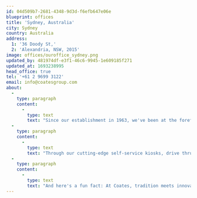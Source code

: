 ```yaml
---
id: 04d509b7-2681-4348-9d3d-f6efb647e06e
blueprint: offices
title: 'Sydney, Australia'
city: Sydney
country: Australia
address:
  1: '36 Doody St,'
  2: 'Alexandria, NSW, 2015'
image: offices/ouroffice_sydney.png
updated_by: 481974df-e3f1-46c6-9945-1e609185f271
updated_at: 1693238995
head_office: true
tel: '+61 2 9699 3122'
email: info@coatesgroup.com
about:
  -
    type: paragraph
    content:
      -
        type: text
        text: "Since our establishment in 1963, we've been at the forefront of revolutionising the way brands constantly look to elevate their customer experience. "
  -
    type: paragraph
    content:
      -
        type: text
        text: "Through our cutting-edge self-service kiosks, drive thru experience, and Switchboard™ CMS -  your customers’ ordering experience can be a breeze. You can also engage your customers through our indoor and outdoor digital menu boards that showcase your offerings in stunning detail. But that's not all – we pay homage to our roots with our traditional signage solutions that blend nostalgia with modernity. "
  -
    type: paragraph
    content:
      -
        type: text
        text: "And here's a fun fact: At Coates, tradition meets innovation as we proudly house the three longest-serving employees in the ANZ Market, boasting an incredible combined tenure of 73 years!"
---
```

